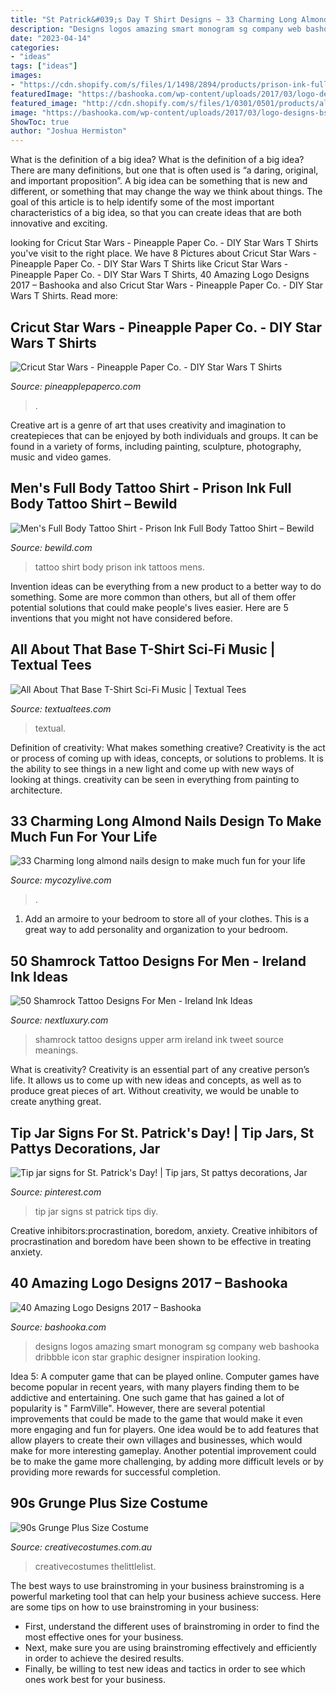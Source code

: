 ```yaml
---
title: "St Patrick&#039;s Day T Shirt Designs ~ 33 Charming Long Almond Nails Design To Make Much Fun For Your Life"
description: "Designs logos amazing smart monogram sg company web bashooka dribbble icon star graphic designer inspiration looking"
date: "2023-04-14"
categories:
- "ideas"
tags: ["ideas"]
images:
- "https://cdn.shopify.com/s/files/1/1498/2894/products/prison-ink-full-body-tattoo-shirt-2.jpg?v=1506491165"
featuredImage: "https://bashooka.com/wp-content/uploads/2017/03/logo-designs-bshk-26.jpg"
featured_image: "http://cdn.shopify.com/s/files/1/0301/0501/products/all_about_that_base_star_wars_t_shirt_textual_tees_grande.png?v=1469819367"
image: "https://bashooka.com/wp-content/uploads/2017/03/logo-designs-bshk-26.jpg"
ShowToc: true
author: "Joshua Hermiston"
---
```



What is the definition of a big idea?
What is the definition of a big idea? There are many definitions, but one that is often used is “a daring, original, and important proposition”. A big idea can be something that is new and different, or something that may change the way we think about things. The goal of this article is to help identify some of the most important characteristics of a big idea, so that you can create ideas that are both innovative and exciting.

	

		
looking for Cricut Star Wars - Pineapple Paper Co. - DIY Star Wars T Shirts you've visit to the right place. We have 8 Pictures about Cricut Star Wars - Pineapple Paper Co. - DIY Star Wars T Shirts like Cricut Star Wars - Pineapple Paper Co. - DIY Star Wars T Shirts, 40 Amazing Logo Designs 2017 – Bashooka and also Cricut Star Wars - Pineapple Paper Co. - DIY Star Wars T Shirts. Read more:
		
    
## Cricut Star Wars - Pineapple Paper Co. - DIY Star Wars T Shirts

<img loading=lazy src="https://i0.wp.com/pineapplepaperco.com/wp-content/uploads/2018/06/yodaburnoutshirt.jpg?fit=3024%2C4032&amp;ssl=1" onerror="this.onerror=null;this.src='https://tse3.mm.bing.net/th?id=OIP.IvdJwOyOnXWsPGO31OwN9QHaJ4&amp;pid=15.1';" alt="Cricut Star Wars - Pineapple Paper Co. - DIY Star Wars T Shirts">

_Source: pineapplepaperco.com_

>. 

	

Creative art is a genre of art that uses creativity and imagination to createpieces that can be enjoyed by both individuals and groups. It can be found in a variety of forms, including painting, sculpture, photography, music and video games.

    
## Men&#039;s Full Body Tattoo Shirt - Prison Ink Full Body Tattoo Shirt – Bewild

<img loading=lazy src="https://cdn.shopify.com/s/files/1/1498/2894/products/prison-ink-full-body-tattoo-shirt-2.jpg?v=1506491165" onerror="this.onerror=null;this.src='https://tse1.mm.bing.net/th?id=OIP.7DdhTO-2NSbYTCvAXbsYsgHaLR&amp;pid=15.1';" alt="Men&#039;s Full Body Tattoo Shirt - Prison Ink Full Body Tattoo Shirt – Bewild">

_Source: bewild.com_

>tattoo shirt body prison ink tattoos mens. 

	

Invention ideas can be everything from a new product to a better way to do something. Some are more common than others, but all of them offer potential solutions that could make people's lives easier. Here are 5 inventions that you might not have considered before.

    
## All About That Base T-Shirt Sci-Fi Music | Textual Tees

<img loading=lazy src="http://cdn.shopify.com/s/files/1/0301/0501/products/all_about_that_base_star_wars_t_shirt_textual_tees_grande.png?v=1469819367" onerror="this.onerror=null;this.src='https://tse1.mm.bing.net/th?id=OIP.uecyws0GREkEuMV18IGXIgHaHa&amp;pid=15.1';" alt="All About That Base T-Shirt Sci-Fi Music | Textual Tees">

_Source: textualtees.com_

>textual. 

	

Definition of creativity: What makes something creative?
Creativity is the act or process of coming up with ideas, concepts, or solutions to problems. It is the ability to see things in a new light and come up with new ways of looking at things. creativity can be seen in everything from painting to architecture.

    
## 33 Charming Long Almond Nails Design To Make Much Fun For Your Life

<img loading=lazy src="https://mycozylive.com/wp-content/uploads/2020/06/20-7.jpg" onerror="this.onerror=null;this.src='https://tse3.mm.bing.net/th?id=OIP.-vaVUfRgiZjeig97iWP4SgHaKU&amp;pid=15.1';" alt="33 Charming long almond nails design to make much fun for your life">

_Source: mycozylive.com_

>. 

	

1. Add an armoire to your bedroom to store all of your clothes. This is a great way to add personality and organization to your bedroom.

    
## 50 Shamrock Tattoo Designs For Men - Ireland Ink Ideas

<img loading=lazy src="http://nextluxury.com/wp-content/uploads/man-with-bold-green-and-black-shamrock-upper-arm-tattoo.jpg" onerror="this.onerror=null;this.src='https://tse3.mm.bing.net/th?id=OIP.UyX-7SzXG2MBFsMdUaEWsgHaHa&amp;pid=15.1';" alt="50 Shamrock Tattoo Designs For Men - Ireland Ink Ideas">

_Source: nextluxury.com_

>shamrock tattoo designs upper arm ireland ink tweet source meanings. 

	

What is creativity?
Creativity is an essential part of any creative person’s life. It allows us to come up with new ideas and concepts, as well as to produce great pieces of art. Without creativity, we would be unable to create anything great.

    
## Tip Jar Signs For St. Patrick&#039;s Day! | Tip Jars, St Pattys Decorations, Jar

<img loading=lazy src="https://i.pinimg.com/originals/5e/d0/16/5ed01697776cb4e2534faae4e6e4556d.jpg" onerror="this.onerror=null;this.src='https://tse2.mm.bing.net/th?id=OIP.oiqi823GIrq7s3S2TRK5dAHaJ4&amp;pid=15.1';" alt="Tip jar signs for St. Patrick&#039;s Day! | Tip jars, St pattys decorations, Jar">

_Source: pinterest.com_

>tip jar signs st patrick tips diy. 

	

Creative inhibitors:procrastination, boredom, anxiety.
Creative inhibitors of procrastination and boredom have been shown to be effective in treating anxiety.

    
## 40 Amazing Logo Designs 2017 – Bashooka

<img loading=lazy src="https://bashooka.com/wp-content/uploads/2017/03/logo-designs-bshk-26.jpg" onerror="this.onerror=null;this.src='https://tse3.mm.bing.net/th?id=OIP.xNXTaCBqBDHtIwDOogYzkwHaFj&amp;pid=15.1';" alt="40 Amazing Logo Designs 2017 – Bashooka">

_Source: bashooka.com_

>designs logos amazing smart monogram sg company web bashooka dribbble icon star graphic designer inspiration looking. 

	

Idea 5: A computer game that can be played online.
Computer games have become popular in recent years, with many players finding them to be addictive and entertaining. One such game that has gained a lot of popularity is " FarmVille". However, there are several potential improvements that could be made to the game that would make it even more engaging and fun for players. One idea would be to add features that allow players to create their own villages and businesses, which would make for more interesting gameplay. Another potential improvement could be to make the game more challenging, by adding more difficult levels or by providing more rewards for successful completion.

    
## 90s Grunge Plus Size Costume

<img loading=lazy src="https://www.creativecostumes.com.au/wp-content/uploads/2018/07/CC_April_18_052-768x1024.jpg" onerror="this.onerror=null;this.src='https://tse3.mm.bing.net/th?id=OIP.ByryrCbrOrgF1koEa2_aYAHaJ4&amp;pid=15.1';" alt="90s Grunge Plus Size Costume">

_Source: creativecostumes.com.au_

>creativecostumes thelittlelist. 

	

The best ways to use brainstroming in your business
brainstroming is a powerful marketing tool that can help your business achieve success. Here are some tips on how to use brainstroming in your business: 
- First, understand the different uses of brainstroming in order to find the most effective ones for your business. 
- Next, make sure you are using brainstroming effectively and efficiently in order to achieve the desired results. 
- Finally, be willing to test new ideas and tactics in order to see which ones work best for your business.

